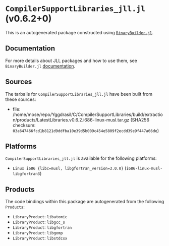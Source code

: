 # `CompilerSupportLibraries_jll.jl` (v0.6.2+0)

This is an autogenerated package constructed using [`BinaryBuilder.jl`](https://github.com/JuliaPackaging/BinaryBuilder.jl).

## Documentation

For more details about JLL packages and how to use them, see `BinaryBuilder.jl` [documentation](https://docs.binarybuilder.org/stable/jll/).

## Sources

The tarballs for `CompilerSupportLibraries_jll.jl` have been built from these sources:

* file: /home/mose/repo/Yggdrasil/C/CompilerSupportLibraries/build/extraction/products/LatestLibraries.v0.6.2.i686-linux-musl.tar.gz (SHA256 checksum: `03a647466fcd1b8121d9ddfba10e39d5b009c454e5809f2ecdd39e9f447a66de`)

## Platforms

`CompilerSupportLibraries_jll.jl` is available for the following platforms:

* `Linux i686 {libc=musl, libgfortran_version=3.0.0}` (`i686-linux-musl-libgfortran3`)

## Products

The code bindings within this package are autogenerated from the following `Products`:

* `LibraryProduct`: `libatomic`
* `LibraryProduct`: `libgcc_s`
* `LibraryProduct`: `libgfortran`
* `LibraryProduct`: `libgomp`
* `LibraryProduct`: `libstdcxx`
